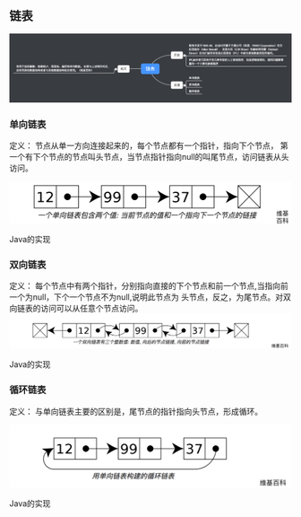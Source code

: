 ## 链表
![](https://github.com/Weightang/MMTL/blob/master/assets/%E9%93%BE%E8%A1%A8.png)


### 单向链表

定义： 节点从单一方向连接起来的，每个节点都有一个指针，指向下个节点，
第一个有下个节点的节点叫头节点，当节点指针指向null的叫尾节点，访问链表从头访问。

![](https://github.com/Weightang/MMTL/blob/master/assets/%E5%8D%95%E5%90%91%E9%93%BE%E8%A1%A8.png)

   Java的实现

### 双向链表

定义： 每个节点中有两个指针，分别指向直接的下个节点和前一个节点,当指向前一个为null，下个一个节点不为null,说明此节点为
头节点，反之，为尾节点。对双向链表的访问可以从任意个节点访问。
![](https://github.com/Weightang/MMTL/blob/master/assets/%E5%8F%8C%E5%90%91%E9%93%BE%E8%A1%A8.png)

   Java的实现
   
### 循环链表

定义： 与单向链表主要的区别是，尾节点的指针指向头节点，形成循环。

![](https://github.com/Weightang/MMTL/blob/master/assets/%E5%BE%AA%E7%8E%AF%E9%93%BE%E8%A1%A8.png)

  Java的实现   
